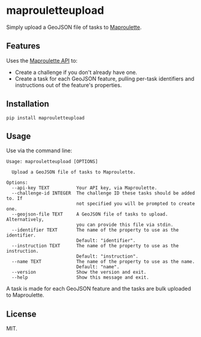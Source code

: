 # maprouletteupload

Simply upload a GeoJSON file of tasks to [Maproulette](http://maproulette.org/).

## Features

Uses the [Maproulette API](https://github.com/maproulette/maproulette2/blob/master/docs/api.md) to:
* Create a challenge if you don't already have one.
* Create a task for each GeoJSON feature, pulling per-task identifiers and instructions out of the feature's properties.

## Installation

```
pip install maprouletteupload
```

## Usage

Use via the command line:

```
Usage: maprouletteupload [OPTIONS]

  Upload a GeoJSON file of tasks to Maproulette.

Options:
  --api-key TEXT          Your API key, via Maproulette.
  --challenge-id INTEGER  The challenge ID these tasks should be added to. If
                          not specified you will be prompted to create one.
  --geojson-file TEXT     A GeoJSON file of tasks to upload. Alternatively,
                          you can provide this file via stdin.
  --identifier TEXT       The name of the property to use as the identifier.
                          Default: "identifier".
  --instruction TEXT      The name of the property to use as the instruction.
                          Default: "instruction".
  --name TEXT             The name of the property to use as the name.
                          Default: "name".
  --version               Show the version and exit.
  --help                  Show this message and exit.

```

A task is made for each GeoJSON feature and the tasks are bulk uploaded to Maproulette.


## License

MIT.
